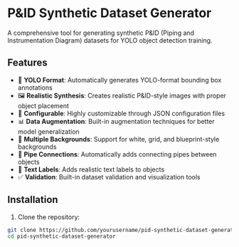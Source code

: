 # P&ID Synthetic Dataset Generator

A comprehensive tool for generating synthetic P&ID (Piping and Instrumentation Diagram) datasets for YOLO object detection training.

## Features

- 🎯 **YOLO Format**: Automatically generates YOLO-format bounding box annotations
- 🖼️ **Realistic Synthesis**: Creates realistic P&ID-style images with proper object placement
- 🔧 **Configurable**: Highly customizable through JSON configuration files
- 📊 **Data Augmentation**: Built-in augmentation techniques for better model generalization
- 🎨 **Multiple Backgrounds**: Support for white, grid, and blueprint-style backgrounds
- 🔗 **Pipe Connections**: Automatically adds connecting pipes between objects
- 📝 **Text Labels**: Adds realistic text labels to objects
- ✅ **Validation**: Built-in dataset validation and visualization tools

## Installation

1. Clone the repository:
```bash
git clone https://github.com/yourusername/pid-synthetic-dataset-generator.git
cd pid-synthetic-dataset-generator